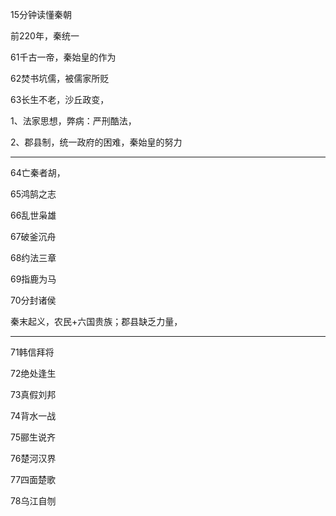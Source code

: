 15分钟读懂秦朝



前220年，秦统一

61千古一帝，秦始皇的作为

62焚书坑儒，被儒家所贬

63长生不老，沙丘政变，

1、法家思想，弊病：严刑酷法，

2、郡县制，统一政府的困难，秦始皇的努力

-----



64亡秦者胡，

65鸿鹄之志

66乱世枭雄

67破釜沉舟

68约法三章

69指鹿为马

70分封诸侯

秦末起义，农民+六国贵族；郡县缺乏力量，

----



71韩信拜将

72绝处逢生

73真假刘邦

74背水一战

75郦生说齐

76楚河汉界

77四面楚歌

78乌江自刎

